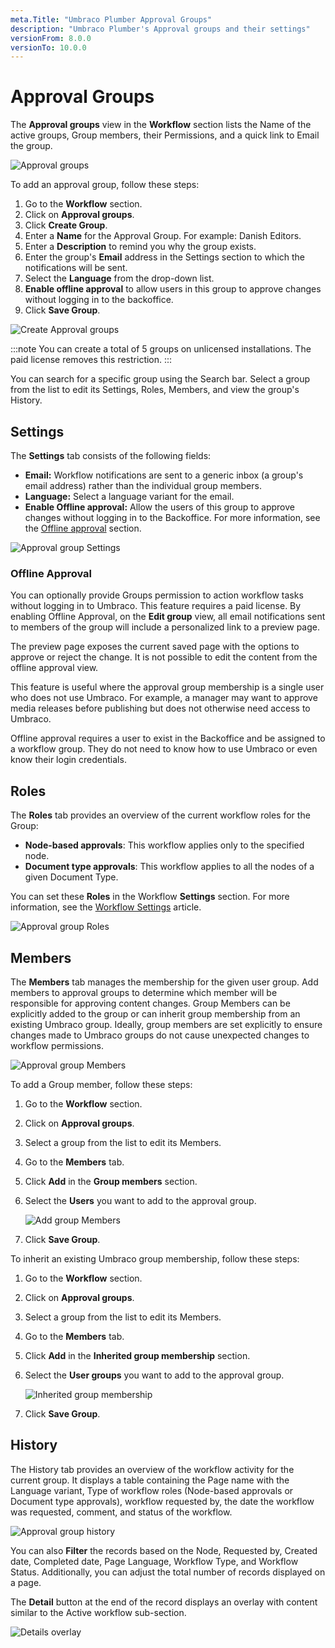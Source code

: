 ```yaml
---
meta.Title: "Umbraco Plumber Approval Groups"
description: "Umbraco Plumber's Approval groups and their settings"
versionFrom: 8.0.0
versionTo: 10.0.0
---
```


# Approval Groups

The **Approval groups** view in the **Workflow** section lists the Name of the active groups, Group members, their Permissions, and a quick link to Email the group.

![Approval groups](images/Approval-groups.png)

To add an approval group, follow these steps:

1. Go to the **Workflow** section.
2. Click on **Approval groups**.
3. Click **Create Group**.
4. Enter a **Name** for the Approval Group. For example: Danish Editors.
5. Enter a **Description** to remind you why the group exists.
6. Enter the group's **Email** address in the Settings section to which the notifications will be sent.
7. Select the **Language** from the drop-down list.
8. **Enable offline approval** to allow users in this group to approve changes without logging in to the backoffice.
9. Click **Save Group**.

![Create Approval groups](images/Create-approval-group.png)

:::note
You can create a total of 5 groups on unlicensed installations. The paid license removes this restriction.
:::

You can search for a specific group using the Search bar. Select a group from the list to edit its Settings, Roles, Members, and view the group's History.

## Settings

The **Settings** tab consists of the following fields:

- **Email:** Workflow notifications are sent to a generic inbox (a group's email address) rather than the individual group members.
- **Language:** Select a language variant for the email.
- **Enable Offline approval:** Allow the users of this group to approve changes without logging in to the Backoffice. For more information, see the [Offline approval](#offline-approval) section.

![Approval group Settings](images/Approval-group-settings.png)

### Offline Approval

You can optionally provide Groups permission to action workflow tasks without logging in to Umbraco. This feature requires a paid license. By enabling Offline Approval, on the **Edit group** view, all email notifications sent to members of the group will include a personalized link to a preview page.

The preview page exposes the current saved page with the options to approve or reject the change. It is not possible to edit the content from the offline approval view.

This feature is useful where the approval group membership is a single user who does not use Umbraco. For example, a manager may want to approve media releases before publishing but does not otherwise need access to Umbraco.

Offline approval requires a user to exist in the Backoffice and be assigned to a workflow group. They do not need to know how to use Umbraco or even know their login credentials.

## Roles

The **Roles** tab provides an overview of the current workflow roles for the Group:

- **Node-based approvals**: This workflow applies only to the specified node.
- **Document type approvals**: This workflow applies to all the nodes of a given Document Type.

You can set these **Roles** in the Workflow **Settings** section. For more information, see the [Workflow Settings](../Workflow-Settings/index.md) article.

![Approval group Roles](images/approval-groups-role.png)

## Members

The **Members** tab manages the membership for the given user group. Add members to approval groups to determine which member will be responsible for approving content changes. Group Members can be explicitly added to the group or can inherit group membership from an existing Umbraco group. Ideally, group members are set explicitly to ensure changes made to Umbraco groups do not cause unexpected changes to workflow permissions.

![Approval group Members](images/approval-group-members.png)

To add a Group member, follow these steps:

1. Go to the **Workflow** section.
2. Click on **Approval groups**.
3. Select a group from the list to edit its Members.
4. Go to the **Members** tab.
5. Click **Add** in the **Group members** section.
6. Select the **Users** you want to add to the approval group.

   ![Add group Members](images/add-group-member.png)
7. Click **Save Group**.

To inherit an existing Umbraco group membership, follow these steps:

1. Go to the **Workflow** section.
2. Click on **Approval groups**.
3. Select a group from the list to edit its Members.
4. Go to the **Members** tab.
5. Click **Add** in the **Inherited group membership** section.
6. Select the **User groups** you want to add to the approval group.

   ![Inherited group membership](images/Inherited-group-membership.png)
7. Click **Save Group**.

## History

The History tab provides an overview of the workflow activity for the current group. It displays a table containing the Page name with the Language variant, Type of workflow roles (Node-based approvals or Document type approvals), workflow requested by, the date the workflow was requested, comment, and status of the workflow.

![Approval group history](images/approval-group-history.png)

You can also **Filter** the records based on the Node, Requested by, Created date, Completed date, Page Language, Workflow Type, and Workflow Status. Additionally, you can adjust the total number of records displayed on a page.

The **Detail** button at the end of the record displays an overlay with content similar to the Active workflow sub-section.

![Details overlay](images/details-overlay.png)
